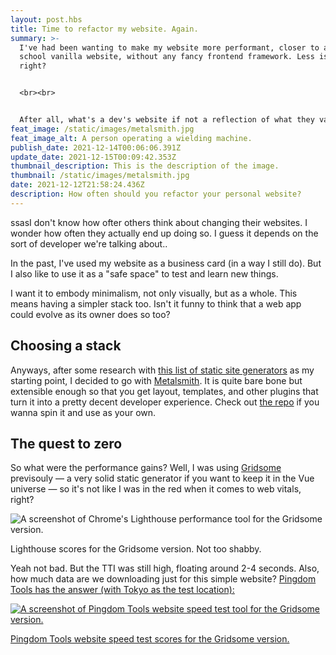 ```yaml
---
layout: post.hbs
title: Time to refactor my website. Again.
summary: >-
  I've had been wanting to make my website more performant, closer to an old
  school vanilla website, without any fancy frontend framework. Less is more,
  right?


  <br><br>


  After all, what's a dev's website if not a reflection of what they value?
feat_image: /static/images/metalsmith.jpg
feat_image_alt: A person operating a wielding machine.
publish_date: 2021-12-14T00:06:06.391Z
update_date: 2021-12-15T00:09:42.353Z
thumbnail_description: This is the description of the image.
thumbnail: /static/images/metalsmith.jpg
date: 2021-12-12T21:58:24.436Z
description: How often should you refactor your personal website?
---
```

ssasI don't know how ofter others think about changing their websites. I wonder how often they actually end up doing so. I guess it depends on the sort of developer we're talking about..

In the past, I've used my website as a business card (in a way I still do). But I also like to use it as a "safe space" to test and learn new things.

I want it to embody minimalism, not only visually, but as a whole. This means having a simpler stack too. Isn't it funny to think that a web app could evolve as its owner does so too?

## Choosing a stack

Anyways, after some research with <a href="https://github.com/myles/awesome-static-generators" target="_blank">this list of static site generators</a> as my starting point, I decided to go with <a href="https://www.metalsmith.io/" target="_blank">Metalsmith</a>. It is quite bare bone but extensible enough so that you get layout, templates, and other plugins that turn it into a pretty decent developer experience. Check out <a href="https://github.com/mstrlaw/mstrlaw" target="_blank">the repo</a> if you wanna spin it and use as your own.

## The quest to zero

So what were the performance gains? Well, I was using <a href="https://gridsome.org/" target="_blank">Gridsome</a> previsouly — a very solid static generator if you want to keep it in the Vue universe — so it's not like I was in the red when it comes to web vitals, right?

![A screenshot of Chrome's Lighthouse performance tool for the Gridsome version.](/static/images/old_lighthouse-min.jpg "Lighthouse scores for the Gridsome version. Not too shabby.")

<p class="u-ImageDescription">Lighthouse scores for the Gridsome version. Not too shabby.</p>

Yeah not bad. But the TTI was still high, floating around 2-4 seconds. Also, how much data are we downloading just for this simple website? <a href="https://tools.pingdom.com/" target="_blank">Pingdom Tools has the answer (with Tokyo as the test location):

![A screenshot of Pingdom Tools website speed test tool for the Gridsome version.](/static/images/old_pingdom_tokyo-min.jpg "Pingdom Tools website speed test scores for the Gridsome version.")

<p class="u-ImageDescription">Pingdom Tools website speed test scores for the Gridsome version.</p>